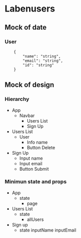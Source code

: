 # Labenusers

## Mock of date

### User
```
    {
        "name": "string",
        "email": "string",
        "id": "string" 
    }
```

## Mock of design

### Hierarchy

- App
    - Navbar
        - Users List
        - Sign Up
- Users List
    - User
        - Info name
        - Button Delete
- Sign Up
    - Input name
    - Input email
    - Button Submit

### Minimun state and props

- App
    - state
        - page
- Users List
    - state
        - allUsers
- Sign up
    - state
        inputName
        inputEmail